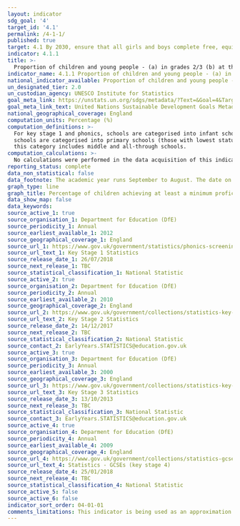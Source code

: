```yaml
---
layout: indicator
sdg_goal: '4'
target_id: '4.1'
permalink: /4-1-1/
published: true
target: 4.1 By 2030, ensure that all girls and boys complete free, equitable and quality primary and secondary education leading to relevant and effective learning outcomes
indicator: 4.1.1
title: >-
  Proportion of children and young people - (a) in grades 2/3 (b) at the end of primary and (c) at the end of lower secondary achieving at least a minimum proficiency level in (i) reading and (ii) mathematics, by sex
indicator_name: 4.1.1 Proportion of children and young people - (a) in grades 2/3 (b) at the end of primary and (c) at the end of lower secondary achieving at least a minimum proficiency level in (i) reading and (ii) mathematics, by sex
national_indicator_available: Proportion of children and young people - a) in the 2nd / 3rd grade, b) primary school graduates and c) high school graduates, reached at least the minimum level i) literacy and ii) counting skills, by sex
un_designated_tier: 2.0
un_custodian_agency: UNESCO Institute for Statistics 
goal_meta_link: https://unstats.un.org/sdgs/metadata/?Text=&Goal=4&Target=4.1
goal_meta_link_text: United Nations Sustainable Development Goals Metadata (PDF 4.0 MB)
national_geographical_coverage: England
computation_units: Percentage (%)
computation_definitions: >-
  For key stage 1 and phonics, schools are categorised into infant schools (those with highest statutory pupil age of 7), primary schools (those with highest statutory pupil age between 8 and 11) and other schools (those with highest statutory pupil age greater than 11). For key stage 2,
  schools are categorised into primary schools (those with lowest statutory age below 7 and highest statutory age of 11), junior schools (those with lowest statutory age of 7 or above and highest statutory age of 11) and other schools (those with highest statutory age greater than 11 -
  this category includes middle and all-through schools.
computation_calculations: >-
  No calculations were performed in the data acquisition of this indicator as appropriate data was readily available in the final format specified by this indicator. For insight into the details of potential calculations please refer to the original source metadata or source contact.
reporting_status: complete
data_non_statistical: false
data_footnote: The academic year runs September to August. The date on the X axis is the start of the academic year
graph_type: line
graph_title: Percentage of children achieving at least a minimum proficiency level in reading and mathematics
data_show_map: false
data_keywords:  
source_active_1: true
source_organisation_1: Department for Education (DfE)
source_periodicity_1: Annual
source_earliest_available_1: 2012
source_geographical_coverage_1: England
source_url_1: https://www.gov.uk/government/statistics/phonics-screening-check-and-key-stage-1-assessments-england-2016
source_url_text_1: Key Stage 1 Statistics
source_release_date_1: 26/07/2018
source_next_release_1: TBC
source_statistical_classification_1: National Statistic
source_active_2: true
source_organisation_2: Department for Education (DfE)
source_periodicity_2: Annual
source_earliest_available_2: 2010
source_geographical_coverage_2: England
source_url_2: https://www.gov.uk/government/collections/statistics-key-stage-2
source_url_text_2: Key Stage 2 Statistics
source_release_date_2: 14/12/2017
source_next_release_2: TBC
source_statistical_classification_2: National Statistic
source_contact_2: EarlyYears.STATISTICS@education.gov.uk
source_active_3: true
source_organisation_3: Department for Education (DfE)
source_periodicity_3: Annual
source_earliest_available_3: 2000
source_geographical_coverage_3: England
source_url_3: https://www.gov.uk/government/collections/statistics-key-stage-3
source_url_text_3: Key Stage 3 Statistics
source_release_date_3: 13/10/2013
source_next_release_3: TBC
source_statistical_classification_3: National Statistic
source_contact_3: EarlyYears.STATISTICS@education.gov.uk
source_active_4: true
source_organisation_4: Deparment for Education (DfE)
source_periodicity_4: Annual
source_earliest_available_4: 2009
source_geographical_coverage_4: England
source_url_4: https://www.gov.uk/government/collections/statistics-gcses-key-stage-4
source_url_text_4: Statistics - GCSEs (key stage 4)
source_release_date_4: 25/01/2018
source_next_release_4: TBC
source_statistical_classification_4: National Statistic
source_active_5: false
source_active_6: false
indicator_sort_order: 04-01-01
comments_limitations: This indicator is being used as an approximation of the UN SDG Indicator. Where possible, we will work to identify or develop UK data to meet the global indicator specification. This indicator has not been identified in collaboration with topic experts.
---
```

